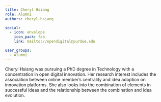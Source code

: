 ```yaml
---
title: Cheryl Hsiang
role: Alumni
authors: cheryl-hsiang

social:
  - icon: envelope
    icon_pack: fab
    link: mailto://opendigital@purdue.edu

user_groups:
  - Alumni
---
```

Cheryl Hsiang was pursuing a PhD degree in Technology with a concentration in open digital innovation. Her research interest includes the association between online member’s centrality and idea adoption on innovation platforms. She also looks into the combination of elements in successful ideas and the relationship between the combination and idea evolution.


